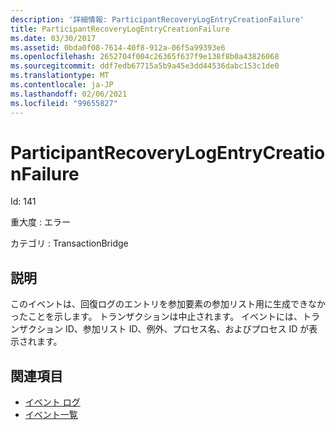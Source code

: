 ```yaml
---
description: '詳細情報: ParticipantRecoveryLogEntryCreationFailure'
title: ParticipantRecoveryLogEntryCreationFailure
ms.date: 03/30/2017
ms.assetid: 0bda0f08-7614-40f8-912a-06f5a99393e6
ms.openlocfilehash: 2652704f004c26365f637f9e138f8b0a43826068
ms.sourcegitcommit: ddf7edb67715a5b9a45e3dd44536dabc153c1de0
ms.translationtype: MT
ms.contentlocale: ja-JP
ms.lasthandoff: 02/06/2021
ms.locfileid: "99655827"
---
```

# <a name="participantrecoverylogentrycreationfailure"></a>ParticipantRecoveryLogEntryCreationFailure

Id: 141  
  
 重大度 : エラー  
  
 カテゴリ : TransactionBridge  
  
## <a name="description"></a>説明  

 このイベントは、回復ログのエントリを参加要素の参加リスト用に生成できなかったことを示します。 トランザクションは中止されます。 イベントには、トランザクション ID、参加リスト ID、例外、プロセス名、およびプロセス ID が表示されます。  
  
## <a name="see-also"></a>関連項目

- [イベント ログ](index.md)
- [イベント一覧](events-general-reference.md)
